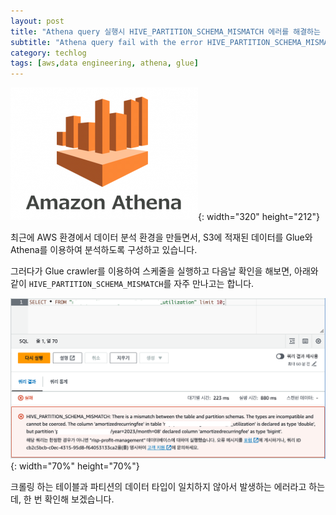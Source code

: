 ```yaml
---
layout: post
title: "Athena query 실행시 HIVE_PARTITION_SCHEMA_MISMATCH 에러를 해결하는 방법"
subtitle: "Athena query fail with the error HIVE_PARTITION_SCHEMA_MISMATCH"
category: techlog
tags: [aws,data engineering, athena, glue]
---
```


![Athena](/assets/img/techlog/amazon-athena.png){: width="320" height="212"}

최근에 AWS 환경에서 데이터 분석 환경을 만들면서, S3에 적재된 데이터를 Glue와 Athena를 이용하여 분석하도록 구성하고 있습니다.

그러다가 Glue crawler를 이용하여 스케줄을 실행하고 다음날 확인을 해보면, 아래와 같이 `HIVE_PARTITION_SCHEMA_MISMATCH`를 자주 만나고는 합니다.

![mismatch](/assets/img/techlog/hive-partition-schema-mismatch.png){: width="70%" height="70%"}

크롤링 하는 테이블과 파티션의 데이터 타입이 일치하지 않아서 발생하는 에러라고 하는데, 한 번 확인해 보겠습니다.
<!--more-->
